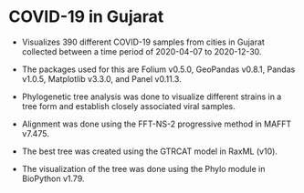# COVID-19 in Gujarat

* Visualizes 390 different COVID-19 samples from cities in Gujarat collected between a time period of 2020-04-07 to 2020-12-30. 
* The packages used for this are Folium v0.5.0, GeoPandas v0.8.1, Pandas v1.0.5, Matplotlib v3.3.0, and Panel v0.11.3.

* Phylogenetic tree analysis was done to visualize different strains in a tree form and establish closely associated viral samples. 
* Alignment was done using the FFT-NS-2 progressive method in MAFFT v7.475.
* The best tree was created using the GTRCAT model in RaxML (v10).
* The visualization of the tree was done using the Phylo module in BioPython v1.79. 
